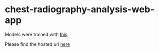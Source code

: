 # chest-radiography-analysis-web-app

Models were trained with [this](https://github.com/Hashara/Multi-model-Radiography-Analysis-Framework-for-Pneumonia-and-Covid-19)

Please find the hosted url [here](https://hashara-chest-radiography-analysis-web-app-main-9cq529.streamlit.app/)

